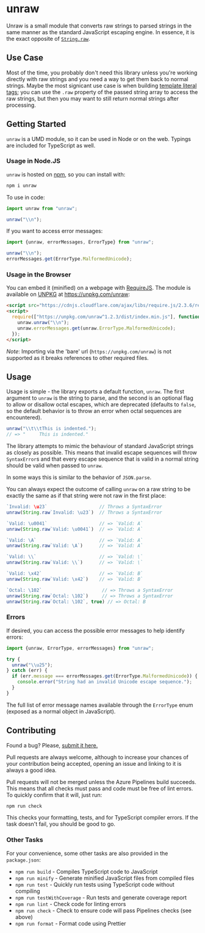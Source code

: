 # unraw

Unraw is a small module that converts raw strings to parsed strings in the same
manner as the standard JavaScript escaping engine. In essence, it is the exact
opposite of
[`String.raw`](https://developer.mozilla.org/en-US/docs/Web/JavaScript/Reference/Global_Objects/String/raw).

## Use Case

Most of the time, you probably don't need this library unless you're working
directly with raw strings and you need a way to get them back to normal strings.
Maybe the most signicant use case is when building
[template literal tags](https://developer.mozilla.org/en-US/docs/Web/JavaScript/Reference/Template_literals#Tagged_templates);
you can use the `.raw` property of the passed string array to access the raw
strings, but then you may want to still return normal strings after processing.

## Getting Started

`unraw` is a UMD module, so it can be used in Node or on the web. Typings are
included for TypeScript as well.

### Usage in Node.JS

`unraw` is hosted on [npm](https://www.npmjs.com/unraw), so you can install
with:

```bash
npm i unraw
```

To use in code:

```js
import unraw from "unraw";

unraw("\\n");
```

If you want to access error messages:

```js
import {unraw, errorMessages, ErrorType} from "unraw";

unraw("\\n");
errorMessages.get(ErrorType.MalformedUnicode);
```

### Usage in the Browser

You can embed it (minified) on a webpage with
[RequireJS](https://requirejs.org/). The module is available on
[UNPKG](https://unpkg.com) at https://unpkg.com/unraw:

```html
<script src="https://cdnjs.cloudflare.com/ajax/libs/require.js/2.3.6/require.min.js"></script>
<script>
  require(["https://unpkg.com/unraw^1.2.3/dist/index.min.js"], function(unraw) {
    unraw.unraw("\\n");
    unraw.errorMessages.get(unraw.ErrorType.MalformedUnicode);
  });
</script>
```

_Note_: Importing via the 'bare' url (`https://unpkg.com/unraw`) is not
supported as it breaks references to other required files.

## Usage

Usage is simple - the library exports a default function, `unraw`. The first
argument to `unraw` is the string to parse, and the second is an optional flag
to allow or disallow octal escapes, which are deprecated (defaults to
`false`, so the default behavior is to throw an error when octal sequences
are encountered).

```js
unraw("\\t\\tThis is indented.");
// => "		This is indented."
```

The library attempts to mimic the behaviour of standard JavaScript strings as
closely as possible. This means that invalid escape sequences will throw
`SyntaxError`s and that every escape sequence that is valid in a normal string
should be valid when passed to `unraw`.

In some ways this is similar to the behavior of `JSON.parse`.

You can always expect the outcome of calling `unraw` on a raw string to be
exactly the same as if that string were not raw in the first place:

```js
`Invalid: \u23`                   // Throws a SyntaxError
unraw(String.raw`Invalid: \u23`)  // Throws a SyntaxError

`Valid: \u0041`                   // => `Valid: A`
unraw(String.raw`Valid: \u0041`)  // => `Valid: A`

`Valid: \A`                       // => `Valid: A`
unraw(String.raw`Valid: \A`)      // => `Valid: A`

`Valid: \\`                       // => `Valid: \`
unraw(String.raw`Valid: \\`)      // => `Valid: \`

`Valid: \x42`                     // => `Valid: B`
unraw(String.raw`Valid: \x42`)    // => `Valid: B`

`Octal: \102`                      // => Throws a SyntaxError
unraw(String.raw`Octal: \102`)     // => Throws a SyntaxError
unraw(String.raw`Octal: \102`, true) // => Octal: B
```

### Errors

If desired, you can access the possible error messages to help identify errors:

```ts
import {unraw, ErrorType, errorMessages} from "unraw";

try {
  unraw("\\u25");
} catch (err) {
  if (err.message === errorMessages.get(ErrorType.MalformedUnicode)) {
    console.error("String had an invalid Unicode escape sequence.");
  }
}
```

The full list of error message names available through the `ErrorType` enum
(exposed as a normal object in JavaScript).

## Contributing

Found a bug? Please,
[submit it here.](https://github.com/iansan5653/compress-tag/issues)

Pull requests are always welcome, although to increase your chances of your
contribution being accepted, opening an issue and linking to it is always a
good idea.

Pull requests will not be merged unless the Azure Pipelines build succeeds.
This means that all checks must pass and code must be free of lint errors. To
quickly confirm that it will, just run:

```bash
npm run check
```

This checks your formatting, tests, and for TypeScript compiler errors. If the
task doesn't fail, you should be good to go.

### Other Tasks

For your convenience, some other tasks are also provided in the `package.json`:

- `npm run build` - Compiles TypeScript code to JavaScript
- `npm run minify` - Generate minified JavaScript files from compiled files
- `npm run test` - Quickly run tests using TypeScript code without compiling
- `npm run testWithCoverage` - Run tests and generate coverage report
- `npm run lint` - Check code for linting errors
- `npm run check` - Check to ensure code will pass Pipelines checks (see above)
- `npm run format` - Format code using Prettier
